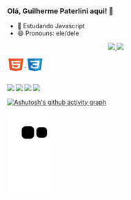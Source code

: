 ### Olá, Guilherme Paterlini aqui! 👋

- 🔭 Estudando Javascript
- 😄 Pronouns: ele/dele

<div align="center">
  <a href="https://github.com/guipaterlini">
  <img height="150em" src="https://github-readme-stats-git-masterrstaa-rickstaa.vercel.app/api?username=guipaterlini&show_icons=true&theme=dark&include_all_commits=true&count_private=true"/>
  <img height="150em" src="https://github-readme-stats-git-masterrstaa-rickstaa.vercel.app/api/top-langs/?username=guipaterlini&layout=compact&langs_count=7&theme=dark"/>
</div>

<div style="display: inline_block"><br>
<!--
  <img align="center" alt="Gui-Js" height="30" width="40" src="https://raw.githubusercontent.com/devicons/devicon/master/icons/javascript/javascript-plain.svg">
  <img align="center" alt="Gui-Ts" height="30" width="40" src="https://raw.githubusercontent.com/devicons/devicon/master/icons/typescript/typescript-plain.svg">
  <img align="center" alt="Gui-React" height="30" width="40" src="https://raw.githubusercontent.com/devicons/devicon/master/icons/react/react-original.svg">
-->
  <img align="center" alt="Gui-HTML" height="30" width="40" src="https://raw.githubusercontent.com/devicons/devicon/master/icons/html5/html5-original.svg">
  <img align="center" alt="Gui-CSS" height="30" width="40" src="https://raw.githubusercontent.com/devicons/devicon/master/icons/css3/css3-original.svg">
</div>

##

<div> 
  <a href="https://instagram.com/guipaterlini" target="_blank"><img src="https://img.shields.io/badge/-Instagram-%23E4405F?style=for-the-badge&logo=instagram&logoColor=white" target="_blank"></a>
  <a href = "mailto:guilhermepaterlini@gmail.com"><img src="https://img.shields.io/badge/-Gmail-%23333?style=for-the-badge&logo=gmail&logoColor=white" target="_blank"></a>
  <a href="https://www.linkedin.com/in/guilhermepaterlini/" target="_blank"><img src="https://img.shields.io/badge/-LinkedIn-%230077B5?style=for-the-badge&logo=linkedin&logoColor=white" target="_blank"></a> 
    <a href="https://wa.me/+5567991878181" target="_blank"><img src="https://img.shields.io/badge/WhatsApp-25D366?style=for-the-badge&logo=whatsapp&logoColor=white"</a>
      
  [![Ashutosh's github activity graph](https://github-readme-activity-graph.cyclic.app/graph?username=Gandara247&bg_color=0a0c10&color=d0cdd0&line=ae00ff&point=daa3ff&area=true&hide_border=true)](https://github.com/ashutosh00710/github-readme-activity-graph)
 
  ![Snake animation](https://github.com/gandara247/gandara247/blob/output/github-contribution-grid-snake.svg)
      
</div>

